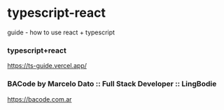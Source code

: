 # typescript-react
guide - how to use react + typescript

### typescript+react
https://ts-guide.vercel.app/

### BACode by Marcelo Dato :: Full Stack Developer :: LingBodie
https://bacode.com.ar
